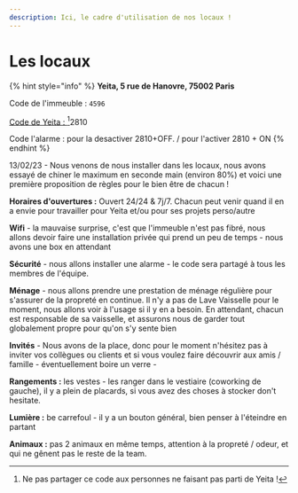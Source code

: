 ```yaml
---
description: Ici, le cadre d'utilisation de nos locaux !
---
```


# Les locaux

{% hint style="info" %}
**Yeita, 5 rue de Hanovre, 75002 Paris**

Code de l'immeuble : `4596`

[Code de Yeita : ](#user-content-fn-1)[^1]2810

Code l'alarme : pour la desactiver 2810+OFF. / pour l'activer 2810 + ON
{% endhint %}

13/02/23 - Nous venons de nous installer dans les locaux, nous avons essayé de chiner le maximum en seconde main (environ 80%) et voici une première proposition de règles pour le bien être de chacun !&#x20;

**Horaires d'ouvertures :**  Ouvert 24/24 & 7j/7. Chacun peut venir quand il en a envie pour travailler pour Yeita et/ou pour ses projets perso/autre&#x20;

**Wifi** - la mauvaise surprise, c'est que l'immeuble n'est pas fibré, nous allons devoir faire une installation privée qui prend un peu de temps - nous avons une box en attendant&#x20;

**Sécurité** - nous allons installer une alarme - le code sera partagé à tous les membres de l'équipe.&#x20;

**Ménage** - nous allons prendre une prestation de ménage régulière pour s'assurer de la propreté en continue. Il n'y a pas de Lave Vaisselle pour le moment, nous allons voir à l'usage si il y en a besoin. En attendant, chacun est responsable de sa vaisselle, et assurons nous de garder tout globalement propre pour qu'on s'y sente bien&#x20;

**Invités** - Nous avons de la place, donc pour le moment n'hésitez pas à inviter vos collègues ou clients et si vous voulez faire découvrir aux amis / famille - éventuellement boire un verre -&#x20;

**Rangements :** les vestes - les ranger dans le vestiaire (coworking de gauche), il y a plein de placards, si vous avez des choses à stocker don't hesitate.&#x20;

**Lumière :** be carrefoul - il y a un bouton général, bien penser à l'éteindre en partant

**Animaux :** pas 2 animaux en même temps, attention à la propreté / odeur, et qui ne gênent pas le reste de la team.&#x20;



[^1]: Ne pas partager ce code aux personnes ne faisant pas parti de Yeita !
